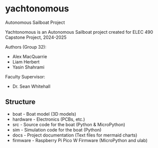# yachtonomous
Autonomous Sailboat Project

Yachtonomous is an Autonomous Sailboat project created for ELEC 490 Capstone Project, 2024-2025

Authors (Group 32):
- Alex MacQuarrie
- Liam Herbert
- Yasin Shahrami

Faculty Supervisor:
- Dr. Sean Whitehall

## Structure
- boat - Boat model (3D models)
- hardware - Electronics (PCBs, etc.)
- src - Source code for the boat (Python & MicroPython)
- sim - Simulation code for the boat (Python)
- docs - Project documentation (Text files for mermaid charts)
- firmware - Raspberry Pi Pico W Firmware (MicroPython and ulab)